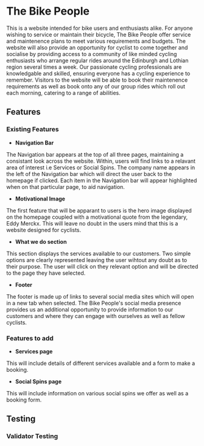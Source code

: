 # The Bike People

This is a website intended for bike users and enthusiasts alike. For anyone wishing to service or maintain their bicycle, The Bike People offer service and maintenence plans to meet various requirements and budgets. The website will also provide an opportunity for cyclist to come together and socialise by providing access to a community of like minded cycling enthusiasts who arrange regular rides around the Edinburgh and Lothian region several times a week. Our passionate cycling professionals are knowledgable and skilled, ensuring everyone has a cycling experience to remember. Visitors to the website will be able to book their maintenence requirements as well as book onto any of our group rides which roll out each morning, catering to a range of abilities.

## Features 

### Existing Features

- __Navigation Bar__

The Navigation bar appears at the top of all three pages, maintaining a consistant look across the website. Within, users will find links to a relavant area of interest i.e Services or Social Spins. The company name appears in the left of the Navigation bar which will direct the user back to the homepage if clicked. Each item in the Navigation bar will appear highlighted when on that particular page, to aid navigation.

- __Motivational Image__

The first feature that will be apparant to users is the hero image displayed on the homepage coupled with a motivational quote from the legendary, Eddy Merckx. This will leave no doubt in the users mind that this is a website designed for cyclists.

- __What we do section__

This section displays the services available to our customers. Two simple options are clearly represented leaving the user wihtout any doubt as to their purpose. The user will click on they relevant option and will be directed to the page they have selected.

- __Footer__

The footer is made up of links to several social media sites which will open in a new tab when selected.  The Bike People's social media presence provides us an additional opportunity to provide information to our customers and where they can engage with ourselves as well as fellow cyclists.

### Features to add

- __Services page__

This will include details of different services available and a form to make a booking.

- __Social Spins page__

This will include information on various social spins we offer as well as a booking form.

## Testing

### Validator Testing 
